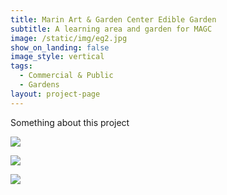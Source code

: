 ```yaml
---
title: Marin Art & Garden Center Edible Garden
subtitle: A learning area and garden for MAGC
image: /static/img/eg2.jpg
show_on_landing: false
image_style: vertical
tags:
  - Commercial & Public
  - Gardens
layout: project-page
---
```


Something about this project

![](/static/img/eg1.jpg)

![](/static/img/eg3.jpg)

![](/static/img/eg4.jpg)
